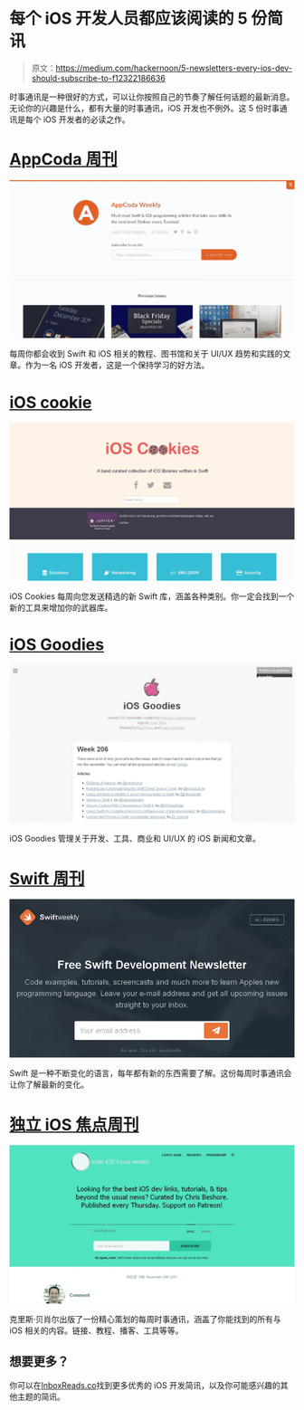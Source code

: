 # 每个 iOS 开发人员都应该阅读的 5 份简讯

> 原文：<https://medium.com/hackernoon/5-newsletters-every-ios-dev-should-subscribe-to-f12322186636>

时事通讯是一种很好的方式，可以让你按照自己的节奏了解任何话题的最新消息。无论你的兴趣是什么，都有大量的时事通讯，iOS 开发也不例外。这 5 份时事通讯是每个 iOS 开发者的必读之作。

# [AppCoda 周刊](http://inboxreads.co/n/AppCoda-Weekly)

![](img/3480464b55b09009a6ab599dcc8a7787.png)

每周你都会收到 Swift 和 iOS 相关的教程、图书馆和关于 UI/UX 趋势和实践的文章。作为一名 iOS 开发者，这是一个保持学习的好方法。

# [iOS cookie](http://inboxreads.co/n/iOS-Cookies)

![](img/14b1990dc02a561bd7a1f7ba87dad48d.png)

iOS Cookies 每周向您发送精选的新 Swift 库，涵盖各种类别。你一定会找到一个新的工具来增加你的武器库。

# [iOS Goodies](http://inboxreads.co/n/iOS-Goodies)

![](img/3a10c0c94cea61af7c3131337d42f683.png)

iOS Goodies 管理关于开发、工具、商业和 UI/UX 的 iOS 新闻和文章。

# [Swift 周刊](http://inboxreads.co/n/Swift-Weekly)

![](img/a450317a4228b9e0c08f18732c383cd4.png)

Swift 是一种不断变化的语言，每年都有新的东西需要了解。这份每周时事通讯会让你了解最新的变化。

# [独立 iOS 焦点周刊](http://inboxreads.co/n/Indie-iOS-Focus-Weekly)

![](img/715fa543a18a2ab0b1208e466493fbbb.png)

克里斯·贝肖尔出版了一份精心策划的每周时事通讯，涵盖了你能找到的所有与 iOS 相关的内容。链接、教程、播客、工具等等。

## **想要更多？**

你可以在[InboxReads.co](http://inboxreads.co/tags/ios)找到更多优秀的 iOS 开发简讯，以及你可能感兴趣的其他主题的简讯。